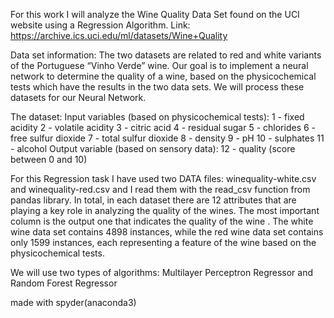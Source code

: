 For this work I will analyze the Wine Quality Data Set found on the UCI website using a Regression Algorithm.
Link: https://archive.ics.uci.edu/ml/datasets/Wine+Quality

Data set information:
	The two datasets are related to red and white variants of the Portuguese “Vinho Verde” wine. Our goal is to implement a neural network to determine the quality of a wine, based on the physicochemical tests which have the results in the two data sets. We will process these datasets for our Neural Network.

The dataset:
Input variables (based on physicochemical tests):
1 - fixed acidity
2 - volatile acidity
3 - citric acid
4 - residual sugar
5 - chlorides
6 - free sulfur dioxide
7 - total sulfur dioxide
8 - density
9 - pH
10 - sulphates
11 - alcohol
Output variable (based on sensory data):
12 - quality (score between 0 and 10)

For this Regression task  I have used two DATA files: winequality-white.csv and winequality-red.csv and I read them with the read_csv function from pandas library.
In total,  in each dataset there are 12 attributes that are playing a key role in analyzing the quality of the wines. The most important column is the output one that indicates the quality of the wine .
The white wine data set contains 4898 instances, while the red wine data set contains only 1599 instances, each representing a feature of the wine based on the  physicochemical tests.

We will use two types of algorithms: Multilayer Perceptron Regressor and Random Forest Regressor

made with spyder(anaconda3)
